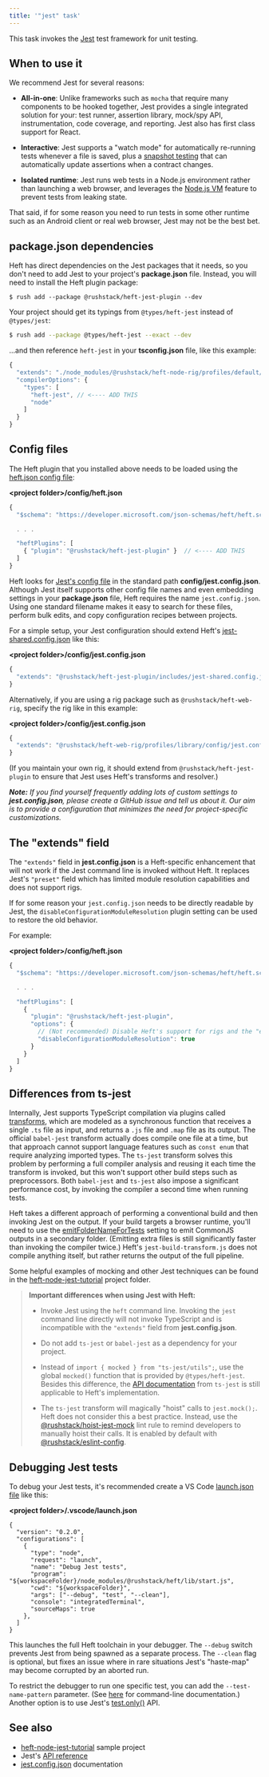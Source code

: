 ```yaml
---
title: '"jest" task'
---
```


This task invokes the [Jest](https://jestjs.io/en/) test framework for unit testing.

## When to use it

We recommend Jest for several reasons:

- **All-in-one**: Unlike frameworks such as `mocha` that require many components to be hooked together, Jest provides a single integrated solution for your: test runner, assertion library, mock/spy API, instrumentation, code coverage, and reporting. Jest also has first class support for React.

- **Interactive**: Jest supports a "watch mode" for automatically re-running tests whenever a file is saved, plus a [snapshot testing](https://jestjs.io/docs/en/snapshot-testing) that can automatically update assertions when a contract changes.

- **Isolated runtime**: Jest runs web tests in a Node.js environment rather than launching a web browser, and leverages the [Node.js VM](https://nodejs.org/api/vm.html) feature to prevent tests from leaking state.

That said, if for some reason you need to run tests in some other runtime such as an Android client or real web browser, Jest may not be the best bet.

## package.json dependencies

Heft has direct dependencies on the Jest packages that it needs, so you don't need to add Jest to your project's **package.json** file. Instead, you will need to install the Heft plugin package:

```shell
$ rush add --package @rushstack/heft-jest-plugin --dev
```

Your project should get its typings from `@types/heft-jest` instead of `@types/jest`:

```bash
$ rush add --package @types/heft-jest --exact --dev
```

...and then reference `heft-jest` in your **tsconfig.json** file, like this example:

```js
{
  "extends": "./node_modules/@rushstack/heft-node-rig/profiles/default/tsconfig-base.json",
  "compilerOptions": {
    "types": [
      "heft-jest", // <---- ADD THIS
      "node"
    ]
  }
}
```

## Config files

The Heft plugin that you installed above needs to be loaded using the [heft.json config file](../heft_configs/heft_json.md):

**&lt;project folder&gt;/config/heft.json**

```js
{
  "$schema": "https://developer.microsoft.com/json-schemas/heft/heft.schema.json",

  . . .

  "heftPlugins": [
    { "plugin": "@rushstack/heft-jest-plugin" }  // <---- ADD THIS
  ]
}
```

Heft looks for [Jest's config file](https://jestjs.io/docs/en/configuration) in the standard path **config/jest.config.json**. Although Jest itself supports other config file names and even embedding settings in your **package.json** file, Heft requires the name `jest.config.json`. Using one standard filename makes it easy to search for these files, perform bulk edits, and copy configuration recipes between projects.

For a simple setup, your Jest configuration should extend Heft's [jest-shared.config.json](https://github.com/microsoft/rushstack/blob/main/heft-plugins/heft-jest-plugin/includes/jest-shared.config.json) like this:

**&lt;project folder&gt;/config/jest.config.json**

```js
{
  "extends": "@rushstack/heft-jest-plugin/includes/jest-shared.config.json"
}
```

Alternatively, if you are using a rig package such as `@rushstack/heft-web-rig`, specify the rig like in this example:

**&lt;project folder&gt;/config/jest.config.json**

```js
{
  "extends": "@rushstack/heft-web-rig/profiles/library/config/jest.config.json"
}
```

(If you maintain your own rig, it should extend from `@rushstack/heft-jest-plugin` to ensure that Jest uses
Heft's transforms and resolver.)

_**Note:** If you find yourself frequently adding lots of custom settings to **jest.config.json**, please create a GitHub issue and tell us about it. Our aim is to provide a configuration that minimizes the need for project-specific customizations._

## The "extends" field

The `"extends"` field in **jest.config.json** is a Heft-specific enhancement that will not work if the Jest command line
is invoked without Heft. It replaces Jest's `"preset"` field which has limited module resolution capabilities and does not support rigs.

If for some reason your `jest.config.json` needs to be directly readable by Jest, the
`disableConfigurationModuleResolution` plugin setting can be used to restore the old behavior.

For example:

**&lt;project folder&gt;/config/heft.json**

```js
{
  "$schema": "https://developer.microsoft.com/json-schemas/heft/heft.schema.json",

  . . .

  "heftPlugins": [
    {
      "plugin": "@rushstack/heft-jest-plugin",
      "options": {
        // (Not recommended) Disable Heft's support for rigs and the "extends" field
        "disableConfigurationModuleResolution": true
      }
    }
  ]
}
```

## Differences from ts-jest

Internally, Jest supports TypeScript compilation via plugins called [transforms](https://jestjs.io/docs/en/tutorial-react#custom-transformers), which are modeled as a synchronous function that receives a single `.ts` file as input, and returns a `.js` file and `.map` file as its output. The official `babel-jest` transform actually does compile one file at a time, but that approach cannot support language features such as `const enum` that require analyzing imported types. The `ts-jest` transform solves this problem by performing a full compiler analysis and reusing it each time the transform is invoked, but this won't support other build steps such as preprocessors. Both `babel-jest` and `ts-jest` also impose a significant performance cost, by invoking the compiler a second time when running tests.

Heft takes a different approach of performing a conventional build and then invoking Jest on the output. If your build targets a browser runtime, you'll need to use the [emitFolderNameForTests](../heft_tasks/webpack.md) setting to emit CommonJS outputs in a secondary folder. (Emitting extra files is still significantly faster than invoking the compiler twice.) Heft's `jest-build-transform.js` does not compile anything itself, but rather returns the output of the full pipeline.

Some helpful examples of mocking and other Jest techniques can be found in the [heft-node-jest-tutorial](https://github.com/microsoft/rushstack-samples/tree/main/heft/heft-node-jest-tutorial) project folder.

> **Important differences when using Jest with Heft:**
>
> - Invoke Jest using the `heft` command line. Invoking the `jest` command line directly will not invoke TypeScript and is incompatible with the `"extends"` field from **jest.config.json**.
>
> - Do not add `ts-jest` or `babel-jest` as a dependency for your project.
>
> - Instead of `import { mocked } from "ts-jest/utils";`, use the global `mocked()` function that is provided by `@types/heft-jest`. Besides this difference, the [API documentation](https://kulshekhar.github.io/ts-jest/docs/guides/test-helpers/) from `ts-jest` is still applicable to Heft's implementation.
>
> - The `ts-jest` transform will magically "hoist" calls to `jest.mock();`. Heft does not consider this a best practice. Instead, use the [@rushstack/hoist-jest-mock](https://www.npmjs.com/package/@rushstack/eslint-plugin#rushstackhoist-jest-mock) lint rule to remind developers to manually hoist their calls. It is enabled by default with [@rushstack/eslint-config](https://www.npmjs.com/package/@rushstack/eslint-config).

## Debugging Jest tests

To debug your Jest tests, it's recommended create a VS Code [launch.json file](https://code.visualstudio.com/docs/editor/debugging#_launch-configurations) like this:

**&lt;project folder&gt;/.vscode/launch.json**

```
{
  "version": "0.2.0",
  "configurations": [
    {
      "type": "node",
      "request": "launch",
      "name": "Debug Jest tests",
      "program": "${workspaceFolder}/node_modules/@rushstack/heft/lib/start.js",
      "cwd": "${workspaceFolder}",
      "args": ["--debug", "test", "--clean"],
      "console": "integratedTerminal",
      "sourceMaps": true
    },
  ]
}
```

This launches the full Heft toolchain in your debugger. The `--debug` switch prevents Jest from being spawned as a separate process. The `--clean` flag is optional, but fixes an issue where in rare situations Jest's "haste-map" may become corrupted by an aborted run.

To restrict the debugger to run one specific test, you can add the `--test-name-pattern` parameter. (See [here](../heft/cli.md) for command-line documentation.) Another option is to use Jest's [test.only()](https://jestjs.io/docs/en/api#testonlyname-fn-timeout) API.

## See also

- [heft-node-jest-tutorial](https://github.com/microsoft/rushstack-samples/tree/main/heft/heft-node-jest-tutorial) sample project
- Jest's [API reference](https://jestjs.io/docs/en/api)
- [jest.config.json](https://jestjs.io/docs/en/configuration) documentation
